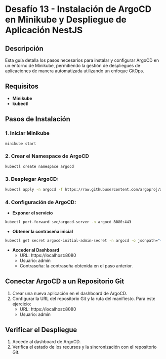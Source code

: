 
# Desafío 13 - Instalación de ArgoCD en Minikube y Despliegue de Aplicación NestJS

## Descripción
Esta guía detalla los pasos necesarios para instalar y configurar ArgoCD en un entorno de Minikube, permitiendo la gestión de despliegues de aplicaciones de manera automatizada utilizando un enfoque GitOps.

## Requisitos

- **Minikube**
- **kubectl**

## Pasos de Instalación

### 1. Iniciar Minikube
```bash
minikube start
```

### 2. Crear el Namespace de ArgoCD
```bash
kubectl create namespace argocd
```

### 3. Desplegar ArgoCD:

```bash
kubectl apply -n argocd -f https://raw.githubusercontent.com/argoproj/argo-cd/stable/manifests/install.yaml
```

### 4. Configuración de ArgoCD:
- **Exponer el servicio**
```bash
kubectl port-forward svc/argocd-server -n argocd 8080:443

```
- **Obtener la contraseña inicial**
```bash
kubectl get secret argocd-initial-admin-secret -n argocd -o jsonpath="{.data.password}" | base64 --decode

```
- **Acceder al Dashboard**
    - URL: https://localhost:8080
    - Usuario: admin
    - Contraseña: la contraseña obtenida en el paso anterior.

## Conectar ArgoCD a un Repositorio Git
1. Crear una nueva aplicación en el dashboard de ArgoCD.
2. Configurar la URL del repositorio Git y la ruta del manifiesto. Para este ejercicio:
    - URL: https://localhost:8080
    - Usuario: admin
## Verificar el Despliegue
1. Accede al dashboard de ArgoCD.
2. Verifica el estado de los recursos y la sincronización con el repositorio Git.
